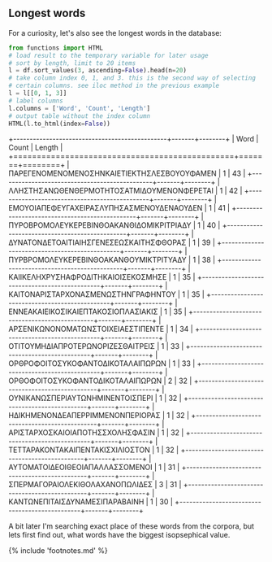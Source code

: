 ## Longest words

For a curiosity, let's also see the longest words in the database:

```python
from functions import HTML
# load result to the temporary variable for later usage
# sort by length, limit to 20 items
l = df.sort_values(3, ascending=False).head(n=20)
# take column index 0, 1, and 3. this is the second way of selecting
# certain columns. see iloc method in the previous example
l = l[[0, 1, 3]]
# label columns
l.columns = ['Word', 'Count', 'Length']
# output table without the index column
HTML(l.to_html(index=False))
```

+-----------------------------------------------+-------+--------+
| Word                                          | Count | Length |
+===============================================+=======+========+
| ΠΑΡΕΓΕΝΟΜΕΝΟΜΕΝΟΣΗΝΚΑΙΕΤΙΕΚΤΗΣΛΕΣΒΟΥΟΥΦΑΜΕΝ | 1   | 43   |
+-----------------------------------------------+-------+--------+
| ΛΛΗΣΤΗΣΑΝΩΘΕΝΘΕΡΜΟΤΗΤΟΣΑΤΜΙΔΟΥΜΕΝΟΝΦΕΡΕΤΑΙ  | 1   | 42   |
+-----------------------------------------------+-------+--------+
| ΕΜΟΥΟΙΑΠΕΦΕΥΓΑΧΕΙΡΑΣΛΥΠΗΣΑΣΜΕΝΟΥΔΕΝΑΟΥΔΕΝ   | 1   | 41   |
+-----------------------------------------------+-------+--------+
| ΠΥΡΟΒΡΟΜΟΛΕΥΚΕΡΕΒΙΝΘΟΑΚΑΝΘΙΔΟΜΙΚΡΙΤΡΙΑΔΥ    | 1   | 40   |
+-----------------------------------------------+-------+--------+
| ΔΥΝΑΤΟΝΔΕΤΟΑΙΤΙΑΙΗΣΓΕΝΕΣΕΩΣΚΑΙΤΗΣΦΘΟΡΑΣ     | 1   | 39   |
+-----------------------------------------------+-------+--------+
| ΠΥΡΒΡΟΜΟΛΕΥΚΕΡΕΒΙΝΘΟΑΚΑΝΘΟΥΜΙΚΤΡΙΤΥΑΔΥ      | 1   | 38   |
+-----------------------------------------------+-------+--------+
| ΚΑΙΙΚΕΛΗΧΡΥΣΗΑΦΡΟΔΙΤΗΚΑΙΟΙΣΕΚΟΣΜΗΣΕ         | 1   | 35   |
+-----------------------------------------------+-------+--------+
| ΚΑΙΤΟΝΑΡΙΣΤΑΡΧΟΝΑΣΜΕΝΩΣΤΗΝΓΡΑΦΗΝΤΟΥ         | 1   | 35   |
+-----------------------------------------------+-------+--------+
| ΕΝΝΕΑΚΑΙΕΙΚΟΣΙΚΑΙΕΠΤΑΚΟΣΙΟΠΛΑΣΙΑΚΙΣ         | 1   | 35   |
+-----------------------------------------------+-------+--------+
| ΑΡΣΕΝΙΚΩΝΟΝΟΜΑΤΩΝΣΤΟΙΧΕΙΑΕΣΤΙΠΕΝΤΕ          | 1   | 34   |
+-----------------------------------------------+-------+--------+
| ΟΤΙΤΟΥΜΗΔΙΑΠΡΟΤΕΡΩΝΟΡΙΖΕΣΘΑΙΤΡΕΙΣ           | 1   | 33   |
+-----------------------------------------------+-------+--------+
| ΟΡΘΡΟΦΟΙΤΟΣΥΚΟΦΑΝΤΟΔΙΚΟΤΑΛΑΙΠΩΡΩΝ           | 1   | 33   |
+-----------------------------------------------+-------+--------+
| ΟΡΘΟΦΟΙΤΟΣΥΚΟΦΑΝΤΟΔΙΚΟΤΑΛΑΙΠΩΡΩΝ            | 2   | 32   |
+-----------------------------------------------+-------+--------+
| ΟΥΝΙΚΑΝΩΣΠΕΡΙΑΥΤΩΝΗΜΙΝΕΝΤΟΙΣΠΕΡΙ            | 1   | 32   |
+-----------------------------------------------+-------+--------+
| ΗΔΙΚΗΜΕΝΟΝΔΕΑΠΕΡΡΙΜΜΕΝΟΝΠΕΡΙΟΡΑΣ            | 1   | 32   |
+-----------------------------------------------+-------+--------+
| ΑΡΙΣΤΑΡΧΟΣΚΑΙΟΙΑΠΟΤΗΣΣΧΟΛΗΣΦΑΣΙΝ            | 1   | 32   |
+-----------------------------------------------+-------+--------+
| ΤΕΤΤΑΡΑΚΟΝΤΑΚΑΙΠΕΝΤΑΚΙΣΧΙΛΙΟΣΤΟΝ            | 1   | 32   |
+-----------------------------------------------+-------+--------+
| ΑΥΤΟΜΑΤΟΙΔΕΟΙΘΕΟΙΑΠΑΛΛΑΣΣΟΜΕΝΟΙ             | 1   | 31   |
+-----------------------------------------------+-------+--------+
| ΣΠΕΡΜΑΓΟΡΑΙΟΛΕΚΙΘΟΛΑΧΑΝΟΠΩΛΙΔΕΣ             | 3   | 31   |
+-----------------------------------------------+-------+--------+
| ΚΑΝΤΩΝΕΠΙΤΑΙΣΔΥΝΑΜΕΣΙΠΑΡΑΒΑΙΝΗ              | 1   | 30   |
+-----------------------------------------------+-------+--------+

A bit later I'm searching exact place of these words from the corpora,
but lets first find out, what words have the biggest isopsephical value.

{% include 'footnotes.md' %}
